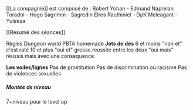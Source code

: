 [[La compagnie]] est composé de :
Robert Yohan - Edmand
Naprelan Toradol - Hugo
Sagrimm - Sagredin
Elros Rauthiniel - DpK
Meleagant - Yuleeza

[[Résumé des séances]]

Règles Dungeon world PBTA homemade
**Jets de dés**
6 et moins "non et" c'est raté 
10 et plus "oui et" grosse reussite 
entre les deux "oui mais" réussis mais avec une consequence

**Les voiles/lignes**
Pas de prostitution
Pas de discrimination ou racisme
Pas de violences sexuelles

##### Montée de niveau
7+niveau pour le level up
